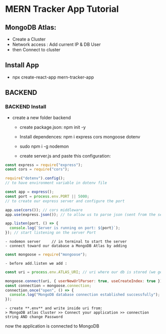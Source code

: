 # MERN Tracker App Tutorial

## MongoDB Atlas:

- Create a Cluster
- Network access : Add current IP & DB User
- then Connect to cluster

## Install App

- npx create-react-app mern-tracker-app

## BACKEND

### BACKEND Install

- create a new folder backend

  - create package.json: npm init -y

  - Install dependences: npm i express cors mongoose dotenv
  - sudo npm i -g nodemon
  - create server.js and paste this configuration:

```js
const express = require("express");
const cors = require("cors");

require("dotenv").config();
// to have environment variable in dotenv file

const app = express();
const port = process.env.PORT || 5000;
// to create our express server and configure the port

app.use(cors()); // cors middleware
app.use(express.json()); // to allow us to parse json (sent from the server)

app.listen(port, () => {
  console.log(`Server is running on port: ${port}`);
}); // start listening on the server Port
```

    - nodemon server     // in terminal to start the server
    - connect toward our database a MongoDB Atlas by adding

```js
const mongoose = require("mongoose");
```

    - before add.listen we add :

```js
const uri = process.env.ATLAS_URI; // uri where our db is stored (we get it from atlas dashboard)

mongoose.connect(uri, { userNewUrlParser: true, useCreateIndex: true });
const connection = mongoose.connection;
connection.once("open", () => {
  console.log("MongoDB database connection established successfully");
});
```

    - create **.env** and write inside uri from:
    > MongoDB atlas Cluster >> Connect your application >> connection string AND change Password

now the application is connected to MongoDB
